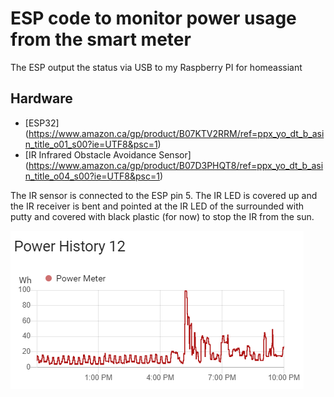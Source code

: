 # ESP code to monitor power usage from the smart meter

The ESP output the status via USB to my Raspberry PI for homeassiant
 
## Hardware
 - [ESP32] (https://www.amazon.ca/gp/product/B07KTV2RRM/ref=ppx_yo_dt_b_asin_title_o01_s00?ie=UTF8&psc=1)
 - [IR Infrared Obstacle Avoidance Sensor] (https://www.amazon.ca/gp/product/B07D3PHQT8/ref=ppx_yo_dt_b_asin_title_o04_s00?ie=UTF8&psc=1)
 
 The IR sensor is connected to the ESP pin 5. The IR LED is covered up and the IR receiver is bent and pointed at the IR LED of the surrounded with putty and covered with black plastic (for now) to stop the IR from the sun. 
 
 ![Screen Shot](https://raw.githubusercontent.com/haufes/esp32_power_monitor/master/project_resources/Home%20Assistant%20power%20graph.png)
